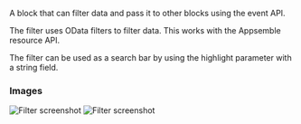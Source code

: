 A block that can filter data and pass it to other blocks using the event API.

The filter uses OData filters to filter data. This works with the Appsemble resource API.

The filter can be used as a search bar by using the highlight parameter with a string field.

### Images

![Filter screenshot](https://gitlab.com/appsemble/appsemble/-/raw/0.24.13/config/assets/filter.png)
![Filter screenshot](https://gitlab.com/appsemble/appsemble/-/raw/0.24.13/config/assets/filter-search-bar.png)
